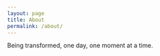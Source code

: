 ```yaml
---
layout: page
title: About
permalink: /about/
---
```


Being transformed, one day, one moment at a time. 
